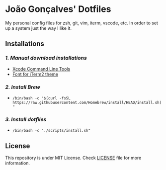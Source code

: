 # **João Gonçalves' Dotfiles**

My personal config files for zsh, git, vim, iterm, vscode, etc. In order to set up a system just the way I like it.

## **Installations**

### *1. Manual download installations*

- [Xcode Command Line Tools](https://developer.apple.com/download/all/?q=command%20line%20tools)
- [Font for iTerm2 theme](https://developer.apple.com/download/all/?q=command%20line%20tools)

### *2. Install Brew*

- `/bin/bash -c "$(curl -fsSL https://raw.githubusercontent.com/Homebrew/install/HEAD/install.sh)"`

### *3. Install dotfiles*

- `/bin/bash -c "./scripts/install.sh"`

## License

This repository is under MIT License. Check [LICENSE](LICENSE) file for more information.
